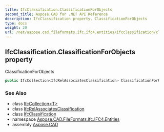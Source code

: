 ```yaml
---
title: IfcClassification.ClassificationForObjects
second_title: Aspose.CAD for .NET API Reference
description: IfcClassification property. ClassificationForObjects
type: docs
weight: 20
url: /net/aspose.cad.fileformats.ifc.ifc4.entities/ifcclassification/classificationforobjects/
---
```

## IfcClassification.ClassificationForObjects property

ClassificationForObjects

```csharp
public IfcCollection<IfcRelAssociatesClassification> ClassificationForObjects { get; }
```

### See Also

* class [IfcCollection&lt;T&gt;](../../../aspose.cad.fileformats.ifc/ifccollection-1/)
* class [IfcRelAssociatesClassification](../../ifcrelassociatesclassification/)
* class [IfcClassification](../)
* namespace [Aspose.CAD.FileFormats.Ifc.IFC4.Entities](../../ifcclassification/)
* assembly [Aspose.CAD](../../../)


